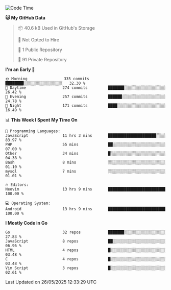 
<!--START_SECTION:waka-->
![Code Time](http://img.shields.io/badge/Code%20Time-5%2C931%20hrs%204%20mins-blue)

**🐱 My GitHub Data** 

> 📦 40.6 kB Used in GitHub's Storage 
 > 
> 🚫 Not Opted to Hire
 > 
> 📜 1 Public Repository 
 > 
> 🔑 91 Private Repository 
 > 
**I'm an Early 🐤** 

```text
🌞 Morning                335 commits         ████████░░░░░░░░░░░░░░░░░   32.30 % 
🌆 Daytime                274 commits         ███████░░░░░░░░░░░░░░░░░░   26.42 % 
🌃 Evening                257 commits         ██████░░░░░░░░░░░░░░░░░░░   24.78 % 
🌙 Night                  171 commits         ████░░░░░░░░░░░░░░░░░░░░░   16.49 % 
```


📊 **This Week I Spent My Time On** 

```text
💬 Programming Languages: 
JavaScript               11 hrs 3 mins       █████████████████████░░░░   83.97 % 
PHP                      55 mins             ██░░░░░░░░░░░░░░░░░░░░░░░   07.00 % 
Other                    34 mins             █░░░░░░░░░░░░░░░░░░░░░░░░   04.38 % 
Bash                     8 mins              ░░░░░░░░░░░░░░░░░░░░░░░░░   01.10 % 
mysql                    7 mins              ░░░░░░░░░░░░░░░░░░░░░░░░░   01.01 % 

🔥 Editors: 
Neovim                   13 hrs 9 mins       █████████████████████████   100.00 % 

💻 Operating System: 
Android                  13 hrs 9 mins       █████████████████████████   100.00 % 
```

**I Mostly Code in Go** 

```text
Go                       32 repos            ███████░░░░░░░░░░░░░░░░░░   27.83 % 
JavaScript               8 repos             ██░░░░░░░░░░░░░░░░░░░░░░░   06.96 % 
HTML                     4 repos             █░░░░░░░░░░░░░░░░░░░░░░░░   03.48 % 
C                        4 repos             █░░░░░░░░░░░░░░░░░░░░░░░░   03.48 % 
Vim Script               3 repos             █░░░░░░░░░░░░░░░░░░░░░░░░   02.61 % 
```




 Last Updated on 26/05/2025 12:33:29 UTC
<!--END_SECTION:waka-->
